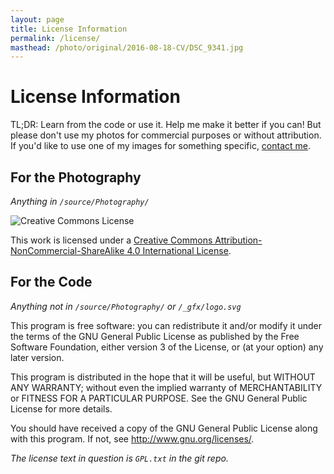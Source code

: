 ```yaml
---
layout: page
title: License Information
permalink: /license/
masthead: /photo/original/2016-08-18-CV/DSC_9341.jpg
---
```


# License Information

TL;DR: Learn from the code or use it. Help me make it better if you
can! But please don't use my photos for commercial purposes or without
attribution. If you'd like to use one of my images for something
specific, [contact me](http://www.tsmithcreative.com/contact?utm_source=tsmithphotos&utm_medium=website&utm_campaign=tsmithphotos).

## For the Photography

_Anything in `/source/Photography/`_

![Creative Commons License](https://i.creativecommons.org/l/by-nc-sa/4.0/88x31.png)

This work is licensed under a [Creative Commons Attribution-NonCommercial-ShareAlike 4.0 International License](http://creativecommons.org/licenses/by-nc-sa/4.0/).


## For the Code

_Anything not in `/source/Photography/` or `/_gfx/logo.svg`_

This program is free software: you can redistribute it and/or modify
it under the terms of the GNU General Public License as published by
the Free Software Foundation, either version 3 of the License, or
(at your option) any later version.

This program is distributed in the hope that it will be useful,
but WITHOUT ANY WARRANTY; without even the implied warranty of
MERCHANTABILITY or FITNESS FOR A PARTICULAR PURPOSE.  See the
GNU General Public License for more details.

You should have received a copy of the GNU General Public License
along with this program.  If not, see <http://www.gnu.org/licenses/>.

_The license text in question is `GPL.txt` in the git repo._
